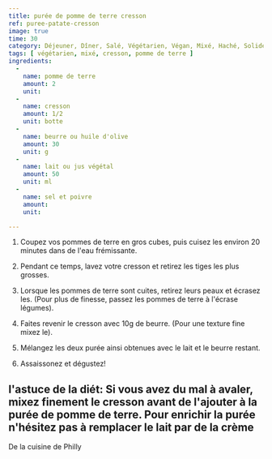 ```yaml
---
title: purée de pomme de terre cresson
ref: puree-patate-cresson
image: true
time: 30
category: Déjeuner, Dîner, Salé, Végétarien, Végan, Mixé, Haché, Solide
tags: [ végétarien, mixé, cresson, pomme de terre ]
ingredients:
  -
    name: pomme de terre
    amount: 2
    unit: 
  -
    name: cresson
    amount: 1/2 
    unit: botte
  -
    name: beurre ou huile d'olive
    amount: 30
    unit: g
  -
    name: lait ou jus végétal 
    amount: 50
    unit: ml 
  -
    name: sel et poivre
    amount: 
    unit: 

---
```



1. Coupez vos pommes de terre en gros cubes, puis cuisez les environ 20 minutes dans de l'eau frémissante. 

2. Pendant ce temps, lavez votre cresson et retirez les tiges les plus grosses.

3. Lorsque les pommes de terre sont cuites, retirez leurs peaux et écrasez les. (Pour plus de finesse, passez les pommes de terre à l'écrase légumes).

4. Faites revenir le cresson avec 10g de beurre. (Pour une texture fine mixez le).

5. Mélangez les deux purée ainsi obtenues avec le lait et le beurre restant. 

6. Assaissonez et dégustez! 

l'astuce de la diét: Si vous avez du mal à avaler, mixez finement le cresson avant de l'ajouter à la purée de pomme de terre. 
Pour enrichir la purée n'hésitez pas à remplacer le lait par de la crème 
---

De la cuisine de Philly
